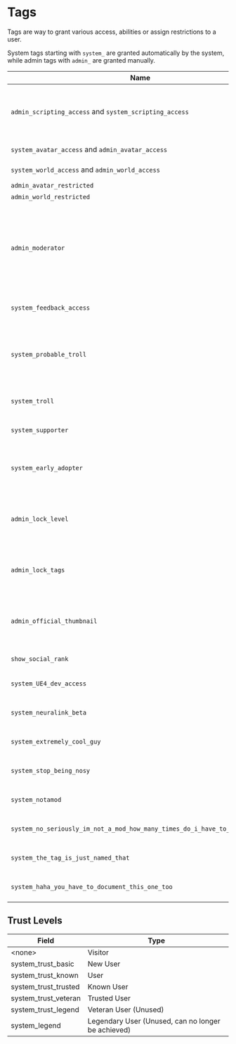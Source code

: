 # Tags

Tags are way to grant various access, abilities or assign restrictions to a user.

System tags starting with `system_` are granted automatically by the system, while admin tags with `admin_` are granted manually.

Name | Permission
-----|-----------
`admin_scripting_access` and `system_scripting_access` | has scripting access (can upload user made scripts)
`system_avatar_access` and `admin_avatar_access` | Can publish avatars
`system_world_access` and `admin_world_access` | Can publish worlds
`admin_avatar_restricted` | Unknown
`admin_world_restricted` | Unknown
`admin_moderator` | VRChat Staff, has moderator permissions (moderators usually do not have this one to cover their identity)
`system_feedback_access` | User can send Feedback
`system_probable_troll` | Probably been reported multiple times and is (probably) a troll
`system_troll` | User is a confirmed troll
`system_supporter` | User has an active VRC+ subscription
`system_early_adopter` | User bought VRC+ in the early period of when it came out
`admin_lock_level` | The users level is locked by staff and will not progress up in rank
`admin_lock_tags` | Tags are locked and cannot be added nor removed
`admin_official_thumbnail` | Replaces the users profile picture with the VRChat logo
`show_social_rank` | Show trust rank
`system_UE4_dev_access` | Meaningless tag used by Tupper
`system_neuralink_beta` | Meaningless tag used by Tupper
`system_extremely_cool_guy` | Meaningless tag used by Tupper
`system_stop_being_nosy` | Meaningless tag used by Tupper
`system_notamod` | Meaningless tag used by Tupper
`system_no_seriously_im_not_a_mod_how_many_times_do_i_have_to_tell_people` | Meaningless tag used by Tupper
`system_the_tag_is_just_named_that` | Meaningless tag used by Tupper
`system_haha_you_have_to_document_this_one_too` | Meaningless tag used by Tupper


## Trust Levels


Field | Type
------|-----
<none\>|Visitor
system_trust_basic|New User
system_trust_known|User
system_trust_trusted|Known User
system_trust_veteran|Trusted User
system_trust_legend|Veteran User (Unused)
system_legend|Legendary User (Unused, can no longer be achieved)
